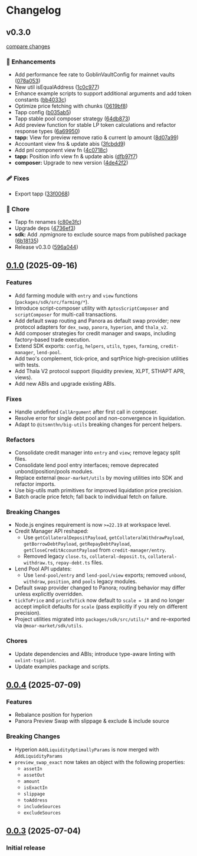 # Changelog

## v0.3.0

[compare changes](https://github.com/moar-market/sdk/compare/v0.2.0...v0.3.0)

### 🚀 Enhancements

- Add performance fee rate to GoblinVaultConfig for mainnet vaults ([078a053](https://github.com/moar-market/sdk/commit/078a053))
- New util isEqualAddress ([1c0c977](https://github.com/moar-market/sdk/commit/1c0c977))
- Enhance example scripts to support additional arguments and add token constants ([bb4033c](https://github.com/moar-market/sdk/commit/bb4033c))
- Optimize price fetching with chunks ([0619bf8](https://github.com/moar-market/sdk/commit/0619bf8))
- Tapp config ([b035ab5](https://github.com/moar-market/sdk/commit/b035ab5))
- Tapp stable pool composer strategy ([64db873](https://github.com/moar-market/sdk/commit/64db873))
- Add preview function for stable LP token calculations and refactor response types ([6a69950](https://github.com/moar-market/sdk/commit/6a69950))
- **tapp:** View for preview remove ratio & current lp amount ([8d07a99](https://github.com/moar-market/sdk/commit/8d07a99))
- Accountant view fns & update abis ([3fcbdd9](https://github.com/moar-market/sdk/commit/3fcbdd9))
- Add pnl component view fn ([4c0718c](https://github.com/moar-market/sdk/commit/4c0718c))
- **tapp:** Position info view fn & update abis ([dfb97f7](https://github.com/moar-market/sdk/commit/dfb97f7))
- **composer:** Upgrade to new version ([4de42f2](https://github.com/moar-market/sdk/commit/4de42f2))

### 🩹 Fixes

- Export tapp ([33f0068](https://github.com/moar-market/sdk/commit/33f0068))

### 🏡 Chore

- Tapp fn renames ([c80e3fc](https://github.com/moar-market/sdk/commit/c80e3fc))
- Upgrade deps ([4736ef3](https://github.com/moar-market/sdk/commit/4736ef3))
- **sdk:** Add .npmignore to exclude source maps from published package ([6b18135](https://github.com/moar-market/sdk/commit/6b18135))
- Release v0.3.0 ([596a044](https://github.com/moar-market/sdk/commit/596a044))

## [0.1.0](https://github.com/moar-market/sdk/releases/tag/v0.1.0) (2025-09-16)

### Features
- Add farming module with `entry` and `view` functions (`packages/sdk/src/farming/*`).
- Introduce script-composer utility with `AptosScriptComposer` and `scriptComposer` for multi-call transactions.
- Add default swap routing and Panora as default swap provider; new protocol adapters for `dex_swap`, `panora`, `hyperion`, and `thala_v2`.
- Add composer strategies for credit manager and swaps, including factory-based trade execution.
- Extend SDK exports: `config`, `helpers`, `utils`, `types`, `farming`, `credit-manager`, `lend-pool`.
- Add two's complement, tick-price, and sqrtPrice high-precision utilities with tests.
- Add Thala V2 protocol support (liquidity preview, XLPT, STHAPT APR, views).
- Add new ABIs and upgrade existing ABIs.

### Fixes
- Handle undefined `CallArgument` after first call in composer.
- Resolve error for single debt pool and non-convergence in liquidation.
- Adapt to `@itsmnthn/big-utils` breaking changes for percent helpers.

### Refactors
- Consolidate credit manager into `entry` and `view`; remove legacy split files.
- Consolidate lend pool entry interfaces; remove deprecated unbond/position/pools modules.
- Replace external `@moar-market/utils` by moving utilities into SDK and refactor imports.
- Use big-utils math primitives for improved liquidation price precision.
- Batch oracle price fetch; fall back to individual fetch on failure.

### Breaking Changes
- Node.js engines requirement is now `>=22.19` at workspace level.
- Credit Manager API reshaped:
  - Use `getCollateralDepositPayload`, `getCollateralWithdrawPayload`, `getBorrowDebtPayload`, `getRepayDebtPayload`, `getCloseCreditAccountPayload` from `credit-manager/entry`.
  - Removed legacy `close.ts`, `collateral-deposit.ts`, `collateral-withdraw.ts`, `repay-debt.ts` files.
- Lend Pool API updates:
  - Use `lend-pool/entry` and `lend-pool/view` exports; removed `unbond`, `withdraw`, `position`, and `pools` legacy modules.
- Default swap provider changed to Panora; routing behavior may differ unless explicitly overridden.
- `tickToPrice` and `priceToTick` now default to `scale = 18` and no longer accept implicit defaults for `scale` (pass explicitly if you rely on different precision).
- Project utilities migrated into `packages/sdk/src/utils/*` and re-exported via `@moar-market/sdk/utils`.

### Chores
- Update dependencies and ABIs; introduce type-aware linting with `oxlint-tsgolint`.
- Update examples package and scripts.

## [0.0.4](https://github.com/moar-market/sdk/releases/tag/v0.0.4) (2025-07-09)

### Features
- Rebalance position for hyperion
- Panora Preview Swap with slippage & exclude & include source

### Breaking Changes
- Hyperion `AddLiquidityOptimallyParams` is now merged with `AddLiquidityParams`
- `preview_swap_exact` now takes an object with the following properties:
  - `assetIn`
  - `assetOut`
  - `amount`
  - `isExactIn`
  - `slippage`
  - `toAddress`
  - `includeSources`
  - `excludeSources`

## [0.0.3](https://github.com/moar-market/sdk/releases/tag/v0.0.3) (2025-07-04)

### Initial release
